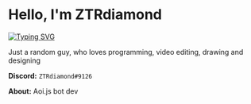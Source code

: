 # Hello, I'm ZTRdiamond

[![Typing SVG](https://readme-typing-svg.demolab.com?font=Monospace&pause=1000&width=435&lines=Hello%2C+I'm+ZTRdiamond;I+like+simple+programming;I+made+a+discord+bot)](https://git.io/typing-svg)

Just a random guy, who loves programming, video editing, drawing and designing

**Discord:** `ZTRdiamond#9126`

**About:** Aoi.js bot dev